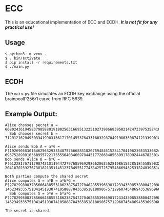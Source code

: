 # ECC

This is an educational implementation of ECC and ECDH.
**_It is not fit for any practical use!_**

## Usage

```
$ python3 -m venv .
$ . bin/activate
$ pip install -r requirements.txt
$ ./main.py
```

## ECDH

The `main.py` file simulates an ECDH key exchange using the official brainpoolP256r1 curve from RFC 5639.

## Example Output:

```
Alice chooses secret a = 66802436194583798588019180256316695132251027390668395021424733975352418568822
  Bob chooses secret b = 71291216204950334199031361717014553764331603298704919863508741213399018353948

Alice sends Bob A = a*G = P(19269068301646256829335487576668831826759484615234170419623653533682439947936, 69375289001636895572217555564034669784451772668405639917899244467825014756709)
Bob sends Alice B = b*G = P(61228176711790742101194472797685969298662862562810861522851845585903244871078, 2041070239276738182135114512378495517743842572579543669432531824039851452392)

Both parties compute the shared secret
Alice computes S = a*B = a*b*G = P(27829980837856664885531862387547270462855396690172334330853880042209819019073, 14623493357510414519307410588870436385181809067571296074548694353696966849250)
  Bob computes S = b*A = b*a*G = P(27829980837856664885531862387547270462855396690172334330853880042209819019073, 14623493357510414519307410588870436385181809067571296074548694353696966849250)

The secret is shared.
```

